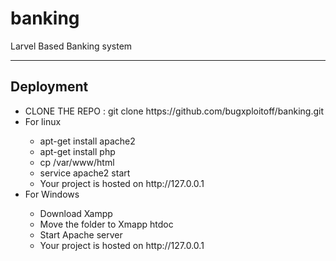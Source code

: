 # banking
Larvel Based Banking system

--------------------------------------------

## Deployment 
<ul>
  <li> CLONE THE REPO : git clone https://github.com/bugxploitoff/banking.git</li>
  <li>For linux</li>
    <ul>
      <li> apt-get install apache2</li>
       <li> apt-get install php</li>
      <li>cp <clone folder> /var/www/html</li>
      <li>service apache2 start</li>
      <li> Your project is hosted on http://127.0.0.1 </li>
  </ul>
  <li>For Windows</li>
    <ul>
      <li>Download Xampp</li>
      <li>Move the folder to Xmapp htdoc</li>
      <li>Start Apache server</li>
      <li> Your project is hosted on http://127.0.0.1 </li>
  </ul>
</ul>
